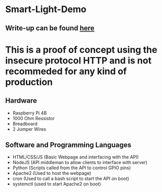 # Smart-Light-Demo
<h2>Write-up can be found <a href="https://erik-dennis.github.io/portfolio.github.io/Projects-bin/SmartLightDemo.html" target="_blank">here</a></h2>


<h1>This is a proof of concept using the insecure protocol HTTP and is 
not recommeded for any kind of production</h1>


<h2>Hardware</h2>
<ul>
  <li>Raspberry Pi 4B</li>
  <li>1000 Ohm Ressistor</li>
  <li>Breadboard</li>
  <li>2 Jumper Wires</li>
</ul>

<h2>Software and Programming Languages</h2>
<ul>
  <li>HTML/CSS/JS (Basic Webpage and interfacing with the API)</li>
  <li>NodeJS (API middleman to allow clients to interface with server)</li>
  <li>Python (Scripts called from the API to control GPIO pins)</li>
  <li>Apache2 (Used to host the webpage)</li>
  <li>cron (Used to call a bash script to start the API on boot)</li>
  <li>systemctl (used to start Apache2 on boot)</li>
</ul>
